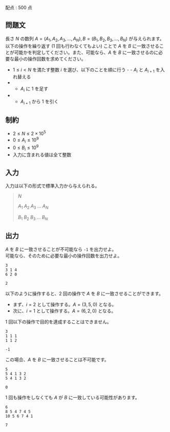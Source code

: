 配点 : $500$ 点

## 問題文

長さ $N$ の数列 $A = (A_1, A_2, A_3, \dots, A_N), B = (B_1, B_2, B_3, \dots, B_N)$ が与えられます。<br>
以下の操作を繰り返す ($1$ 回も行わなくてもよい) ことで $A$ を $B$ に一致させることが可能かを判定してください。また、可能なら、$A$ を $B$ に一致させるのに必要な最小の操作回数を求めてください。  

- $1 \le i \lt N$ を満たす整数 $i$ を選び、以下のことを順に行う  -   - $A_i$ と $A_{i + 1}$ を入れ替える
-   - $A_i$ に $1$ を足す
-   - $A_{i + 1}$ から $1$ を引く

## 制約

- $2 \le N \le 2 \times 10^5$
- $0 \le A_i \le 10^9$
- $0 \le B_i \le 10^9$
- 入力に含まれる値は全て整数

## 入力

入力は以下の形式で標準入力から与えられる。

> $N$
> 
> $A_1$ $A_2$ $A_3$ $\dots$ $A_N$
> 
> $B_1$ $B_2$ $B_3$ $\dots$ $B_N$

## 出力

$A$ を $B$ に一致させることが不可能なら `-1` を出力せよ。<br>
可能なら、そのために必要な最小の操作回数を出力せよ。  

```input1
3
3 1 4
6 2 0
```

```output1
2
```

以下のように操作すると、$2$ 回の操作で $A$ を $B$ に一致させることができます。  

- まず、$i = 2$ として操作する。$A = (3, 5, 0)$ となる。
- 次に、$i = 1$ として操作する。$A = (6, 2, 0)$ となる。

$1$ 回以下の操作で目的を達成することはできません。  

```input2
3
1 1 1
1 1 2
```

```output2
-1
```

この場合、$A$ を $B$ に一致させることは不可能です。  

```input3
5
5 4 1 3 2
5 4 1 3 2
```

```output3
0
```

$1$ 回も操作をしなくても $A$ が $B$ に一致している可能性があります。  

```input4
6
8 5 4 7 4 5
10 5 6 7 4 1
```

```output4
7
```